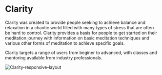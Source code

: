 # Clarity
Clarity was created to provide people seeking to achieve balance and relaxation in a chaotic world filled with many types of stress that are often be hard to control. Clarity provides a basis for people to get started on their meditation journey with information on basic meditation techniques and various other forms of meditation to achieve specific goals.

Clarity targets a range of users from beginer to advanced, with classes and mentoring available from industry professionals.  

![Clarity-responsive-layout](https://github.com/JuanModzelewski/Clarity/assets/159265699/17fd1d96-6264-461e-8586-1dce7364fcec)
